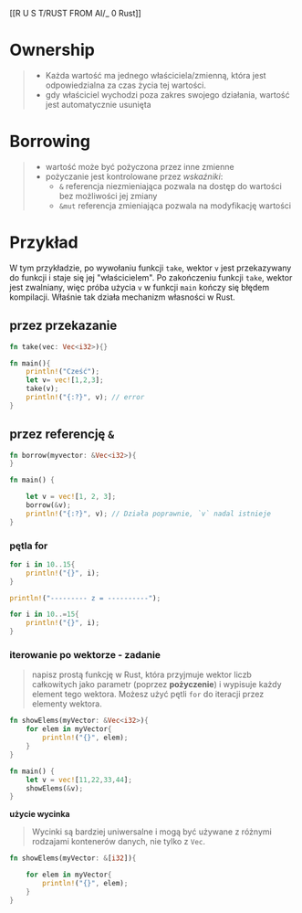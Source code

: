 [[R U S T/RUST FROM AI/_ 0 Rust]]
# **Ownership**
>-  Każda wartość  ma jednego właściciela/zmienną, która jest odpowiedzialna za czas życia tej wartości.
>- gdy właściciel wychodzi poza zakres swojego działania, wartość jest automatycznie usunięta


# **Borrowing**
>- wartość może być pożyczona przez inne zmienne
>- pożyczanie jest kontrolowane przez *wskaźniki*:
>	- `&` referencja  niezmieniająca
>			   pozwala na dostęp  do wartości bez możliwości jej zmiany
>	- `&mut` referencja zmieniająca 
>				pozwala na modyfikację wartości


# **Przykład**
W tym przykładzie, po wywołaniu funkcji `take`, wektor `v` jest przekazywany do funkcji i staje się jej "właścicielem". Po zakończeniu funkcji `take`, wektor jest zwalniany, więc próba użycia `v` w funkcji `main` kończy się błędem kompilacji. Właśnie tak działa mechanizm własności w Rust.
## przez przekazanie
```rust
fn take(vec: Vec<i32>){}

fn main(){
	println!("Cześć");
	let v= vec![1,2,3];
	take(v);
	println!("{:?}", v); // error
}
```


## przez referencję `&`
```rust
fn borrow(myvector: &Vec<i32>){
}

fn main() {

	let v = vec![1, 2, 3];
	borrow(&v);
	println!("{:?}", v); // Działa poprawnie, `v` nadal istnieje
}
```


### pętla for
```rust
for i in 10..15{
	println!("{}", i);
}

println!("--------- z = ----------");

for i in 10..=15{
	println!("{}", i);
}
```

### iterowanie po wektorze - zadanie
> napisz prostą funkcję w Rust, która przyjmuje wektor liczb całkowitych jako parametr (poprzez **pożyczenie**) i wypisuje każdy element tego wektora. Możesz użyć pętli `for` do iteracji przez elementy wektora.

```rust
fn showElems(myVector: &Vec<i32>){
	for elem in myVector{
		println!("{}", elem);
	}
}

fn main() {
	let v = vec![11,22,33,44];
	showElems(&v);
}
```

**użycie wycinka**
> Wycinki są bardziej uniwersalne i mogą być używane z różnymi rodzajami kontenerów danych, nie tylko z `Vec`.

```rust
fn showElems(myVector: &[i32]){

	for elem in myVector{
		println!("{}", elem);
	}
}
```





